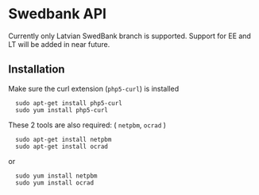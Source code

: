 # Swedbank API
Currently only Latvian SwedBank branch is supported. 
Support for EE and LT will be added in near future.

Installation
-------------

Make sure the curl extension (`php5-curl`) is installed

      sudo apt-get install php5-curl
      sudo yum install php5-curl


These 2 tools are also required: ( `netpbm`, `ocrad` )

      sudo apt-get install netpbm
      sudo apt-get install ocrad

or

      sudo yum install netpbm
      sudo yum install ocrad

